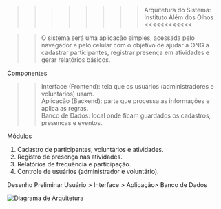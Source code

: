 >>>>>>>>  Arquitetura do Sistema: Instituto Além dos Olhos <<<<<<<<<<<<


>> O sistema será uma aplicação simples, acessada pelo navegador e pelo celular com o objetivo de ajudar a ONG a cadastrar participantes, registrar presença em atividades e gerar relatórios básicos.


Componentes
>> Interface (Frontend): tela que os usuários (administradores e voluntários) usam.  
>> Aplicação (Backend): parte que processa as informações e aplica as regras.  
>> Banco de Dados: local onde ficam guardados os cadastros, presenças e eventos.  

 Módulos
1. Cadastro de participantes, voluntários e atividades.  
2. Registro de presença nas atividades.  
3. Relatórios de frequência e participação.  
4. Controle de usuários (administrador e voluntário).  

Desenho Preliminar
Usuário > Interface > Aplicação> Banco de Dados

![Diagrama de Arquitetura](docs/diagrama-arquitetura.drawio.png)

